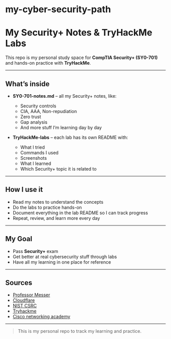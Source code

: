 # my-cyber-security-path
# My Security+ Notes & TryHackMe Labs

This repo is my personal study space for **CompTIA Security+ (SY0-701)** and hands-on practice with **TryHackMe**.

---

## What’s inside

- **SY0-701-notes.md** – all my Security+ notes, like:
  - Security controls
  - CIA, AAA, Non-repudiation
  - Zero trust
  - Gap analysis
  - And more stuff I’m learning day by day

- **TryHackMe-labs** – each lab has its own README with:
  - What I tried
  - Commands I used
  - Screenshots
  - What I learned
  - Which Security+ topic it is related to

---

## How I use it

- Read my notes to understand the concepts
- Do the labs to practice hands-on
- Document everything in the lab README so I can track progress
- Repeat, review, and learn more every day

---

## My Goal

- Pass **Security+** exam
- Get better at real cybersecurity stuff through labs
- Have all my learning in one place for reference

---

## Sources

- [Professor Messer](https://www.professormesser.com/)  
- [Cloudflare](https://www.cloudflare.com/)  
- [NIST CSRC](https://csrc.nist.gov/)
- [Tryhackme](https://tryhackme.com/)
- [Cisco networking academy](https://netacad.com/)
---

> This is my personal repo to track my learning and practice.
